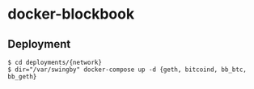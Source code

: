 # docker-blockbook

## Deployment
```
$ cd deployments/{network}
$ dir="/var/swingby" docker-compose up -d {geth, bitcoind, bb_btc, bb_geth}
```

